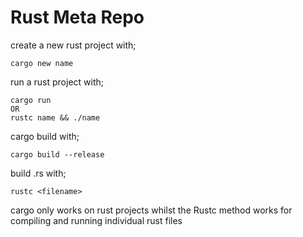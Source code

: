 # Rust Meta Repo

create a new rust project with;

    cargo new name

run a rust project with;

    cargo run
    OR
    rustc name && ./name

cargo build with;

    cargo build --release

build .rs with;

    rustc <filename>

cargo only works on rust projects whilst the Rustc method works for compiling and running individual rust files
